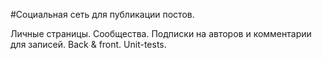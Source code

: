 #Социальная сеть для публикации постов.

Личные страницы. 
Сообщества. 
Подписки на авторов и комментарии для записей.
Back & front. Unit-tests.
